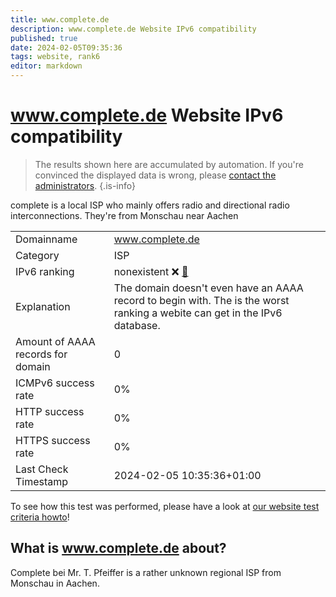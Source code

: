 ```yaml
---
title: www.complete.de
description: www.complete.de Website IPv6 compatibility
published: true
date: 2024-02-05T09:35:36
tags: website, rank6
editor: markdown
---
```


# www.complete.de Website IPv6 compatibility

> The results shown here are accumulated by automation. If you're convinced the displayed data is wrong, please [contact the administrators](/howto/chat). 
{.is-info}

complete is a local ISP who mainly offers radio and directional radio interconnections. They're from Monschau near Aachen


|   |   |
| - | - |
| Domainname | www.complete.de
| Category | ISP |
| IPv6 ranking | nonexistent :x: [🔗](/howto/ranking) |
| Explanation | The domain doesn't even have an AAAA record to begin with. The is the worst ranking a webite can get in the IPv6 database. |
| Amount of AAAA records for domain | 0 |
| ICMPv6 success rate | 0%|
| HTTP success rate | 0% |
| HTTPS success rate | 0% |
| Last Check Timestamp | 2024-02-05 10:35:36+01:00 |

To see how this test was performed, please have a look at [our website test criteria howto](/howto/testcriteria/website)!


## What is www.complete.de about?
Complete bei Mr. T. Pfeiffer is a rather unknown regional ISP from Monschau in Aachen.


